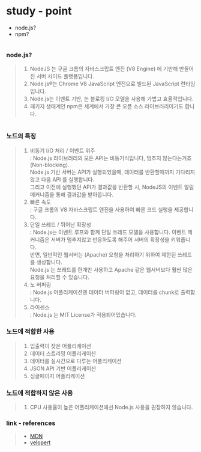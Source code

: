   # study - point
  * node.js?
  * npm?
  
  <p align = "center">
       <img src = "https://velopert.com/wp-content/uploads/2016/02/nodejs-2560x1440-1024x576.png"alt = ""/>
  </p>
  
  ### node.js? 
  > 1. NodeJS 는 구글 크롬의 자바스크립트 엔진 (V8 Engine) 에 기반해 만들어진 서버 사이드 플랫폼입니다. 
  > 2. Node.js®는 Chrome V8 JavaScript 엔진으로 빌드된 JavaScript 런타임입니다. 
  > 3. Node.js는 이벤트 기반, 논 블로킹 I/O 모델을 사용해 가볍고 효율적입니다. 
  > 4. 패키지 생태계인 npm은 세계에서 가장 큰 오픈 소스 라이브러리이기도 합니다.
    
  <p align = "center">
         <img src = "https://velopert.com/wp-content/uploads/2016/02/ff.png"alt = ""/>
  </p>  
    
  ### 노드의 특징
  > 1. 비동기 I/O 처리 / 이벤트 위주  
    : Node.js 라이브러리의 모든 API는 비동기식입니다, 멈추지 않는다는거죠 (Non-blocking).  
    Node.js 기반 서버는 API가 실행되었을때, 데이터를 반환할때까지 기다리지 않고 다음 API 를 실행합니다.  
    그리고 이전에 실행했던 API가 결과값을 반환할 시, NodeJS의 이벤트 알림 메커니즘을 통해 결과값을 받아옵니다.  
  > 2. 빠른 속도  
  : 구글 크롬의 V8 자바스크립트 엔진을 사용하여 빠른 코드 실행을 제공합니다.
  > 3. 단일 쓰레드 / 뛰어난 확장성  
  : Node.js는 이벤트 루프와 함께 단일 쓰레드 모델을 사용합니다. 이벤트 메커니즘은 서버가 멈추지않고 반응하도록 해주어 서버의 확장성을 키워줍니다.  
    반면,  일반적인 웹서버는 (Apache) 요청을 처리하기 위하여 제한된 쓰레드를 생성합니다.   
    Node.js 는 쓰레드를 한개만 사용하고  Apache 같은 웹서버보다 훨씬 많은 요청을 처리할 수 있습니다.    
  > 4. 노  버퍼링  
  : Node.js 어플리케이션엔 데이터 버퍼링이 없고, 데이터를 chunk로 출력합니다.
  > 5. 라이센스  
  : Node.js 는 MIT License가 적용되어있습니다.
  
  ### 노드에 적합한 사용
  > 1. 입출력이 잦은 어플리케이션
  > 2. 데이터 스트리밍 어플리케이션
  > 3. 데이터를 실시간으로 다루는 어플리케이션
  > 4. JSON API 기반 어플리케이션
  > 5. 싱글페이지 어플리케이션

  ### 노드에 적합하지 않은 사용
  > 1. CPU 사용률이 높은 어플리케이션에선 Node.js 사용을 권장하지 않습니다.
    
  
  ### link - references
  > * [MDN](https://developer.mozilla.org/en-US/docs/Web/API/Node "MDN")  
  > * [velopert](https://velopert.com/287 "노드공부")  

  
